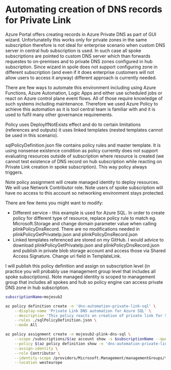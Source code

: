 # Automating creation of DNS records for Private Link
Azure Portal offers creating records in Azure Private DNS as part of GUI wizard. Unfortunatelly this works only for private zones in the same subscription therefore is not ideal for enterprise scenario when custom DNS server in central hub subscription is used. In such case all spoke subscriptions are pointed to custom DNS server which than forwards requestes to on-premises and to private DNS zones configured in hub subscription. Since wizard in spole does not support configuring zone in different subscription (and even if it does enterprise customers will not allow users to access it anyway) different approach is currently needed.

There are few ways to automate this environment including using Azure Functions, Azure Automation, Logic Apps and either use scheduled jobs or react on Azure control plane event flows. All of those require knowledge of such systems including maintenance. Therefore we used Azure Policy to achieve this automation as it is tool central team is familiar with and it is used to fulfil many other governance requirements.

Policy uses DeployIfNotExists effect and do to certain limitations (references and outputs) it uses linked templates (nested templates cannot be used in this scenario). 

sqlPolicyDefinition.json file contains policy rules and master template. It is using nonsense existence condition as policy currently does not support evaluating resources outside of subscription where resource is created (we cannot test existence of DNS record on hub subscription while reacting on Private Link creation in spoke subscription). This way policy always triggers.

Note policy assignment will create managed identity to deploy resources. We will use Network Contributor role. Note users of spoke subscription will have no access to this account so networking environment stays protected.

There are few items you might want to modify:
- Different service - this example is used for Azure SQL. In order to create policy for different type of resource, replace policy rule to match eg. Microsoft.Storage and change domain parameter value when calling plinkPolicyDnsRecord. There are no modifications needed in plinkPolicyGetPrivateIp.json and plinkPolicyDnsRecord.json
- Linked templates referenced are stored on my GitHub. I would advice to download plinkPolicyGetPrivateIp.json and plinkPolicyDnsRecord.json and publish in private blob storage account and access those via Shared Access Signature. Change uri field in TemplateLink.

I will publish this policy definition and assign on subscription level (in practice you will probably use management group level that includes all spoke subscriptions). Note managed identity is scoped to management group that includes all spokes and hub so policy engine can access private DNS zone in hub subscription.

```bash
subscriptionName=mojesub2

az policy definition create -n 'dns-automation-private-link-sql' \
    --display-name 'Private Link DNS automation for Azure SQL' \
    --description 'This policy reacts on creation of private link for SQL in spoke subscriptions and provisions DNS record in hub.' \
    --rules ./sqlPolicyDefinition.json \
    --mode All

az policy assignment create -n mojesub2-plink-dns-sql \
    --scope /subscriptions/$(az account show -s $subscriptionName --query id -o tsv) \
    --policy $(az policy definition show -n 'dns-automation-private-link-sql' --query id -o tsv) \
    --assign-identity \
    --role Contributor \
    --identity-scope /providers/Microsoft.Management/managementGroups/tomaskubica \
    --location westeurope
```

